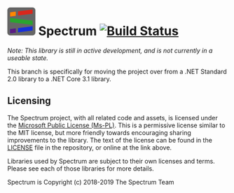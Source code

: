 # ![logo](Resources/Logo/Thumbnail.png) Spectrum [![Build Status](https://travis-ci.org/SpectrumLib/Spectrum.svg?branch=core3)](https://travis-ci.org/SpectrumLib/Spectrum/branches)

*Note: This library is still in active development, and is not currently in a useable state.*

This branch is specifically for moving the project over from a .NET Standard 2.0 library to a .NET Core 3.1 library.

## Licensing

The Spectrum project, with all related code and assets, is licensed under the [Microsoft Public License (Ms-PL)](https://opensource.org/licenses/MS-PL). This is a permissive license similar to the MIT license, but more friendly towards encouraging sharing improvements to the library. The text of the license can be found in the [LICENSE](./LICENSE) file in the repository, or online at the link above.

Libraries used by Spectrum are subject to their own licenses and terms. Please see each of those libraries for more details.

Spectrum is Copyright (c) 2018-2019 The Spectrum Team